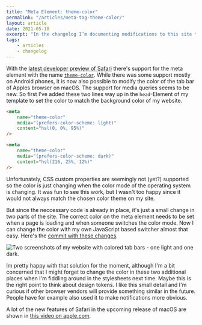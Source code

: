 ```yaml
---
title: "Meta Element: theme-color"
permalink: "/articles/meta-tag-theme-color/"
layout: article
date: 2021-05-18
excerpt: "In the changelog I’m documenting modifications to this site that might be of interest, but are not necessarily my own ideas or work. This time it’s about a new tag that's supported in Safari."
tags:
    - articles
    - changelog
---
```


With the <a href="https://developer.apple.com/safari/download/" data-type="URL" data-id="https://developer.apple.com/safari/download/">latest developer preview of Safari</a> there's support for the meta element with the name <code><a href="https://developer.mozilla.org/en-US/docs/Web/HTML/Element/meta/name/theme-color" data-type="URL" data-id="https://developer.mozilla.org/en-US/docs/Web/HTML/Element/meta/name/theme-color">theme-color</a></code>. While there was some support mostly on Android phones, it is now also possible to modify the color of the tab bar of Apples browser on macOS. The support for media queries seems to be new. So first I've added these two lines way up in the <code>head</code>-Element of my template to set the color to match the background color of my website.

```html
<meta
    name="theme-color"
    media="(prefers-color-scheme: light)"
    content="hsl(0, 0%, 95%)"
/>

<meta
    name="theme-color"
    media="(prefers-color-scheme: dark)"
    content="hsl(216, 25%, 12%)"
/>
```

Unfortunately, CSS custom properties are seemingly not (yet?) supported so the color is just changing when the color mode of the operating system is changing. It was fun to see this work, but I wasn't too happy since it would not always match the chosen color theme on my site.

But since the neccessary code is already in place, it's just a small change in two parts of the site. The correct color on the meta element needs to be set when a page is loading and when someone switches the color mode. Now I can change the color with my own JavaScript based switcher almost that easy. Here's the <a href="https://github.com/schneyra/martinschneiderme-11ty/commit/14adcf6143f1e300df43fc99acc43f7f362816b4">commit with these changes</a>.

![Two screenshots of my website with colored tab bars - one light and one dark.](/articles/16-meta-element-theme-color/screenshot-martinschneiderme-safari.png)

Im pretty happy with that solution for the moment, although I'm a bit concerned that I might forget to change the color in these two additional places when I'm fiddling around in the stylesheets next time. Maybe this is the right point to think about design tokens. I like this small detail and I'm curious if other browser vendors will provide something similar in the future. People have for example also used it to make notifications more obvious.

A lot of the new features of Safari in the upcoming release of macOS are shown in <a href="https://developer.apple.com/videos/play/wwdc2021/10029/" data-type="URL" data-id="https://developer.apple.com/videos/play/wwdc2021/10029/">this video on apple.com</a>.
